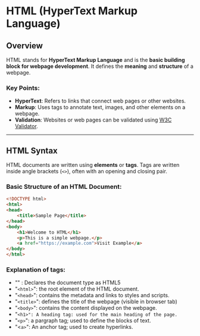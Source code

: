 # HTML (HyperText Markup Language)

## Overview

HTML stands for **HyperText Markup Language** and is the **basic building block for webpage development**. It defines the **meaning** and **structure** of a webpage.

### Key Points:

- **HyperText**: Refers to links that connect web pages or other websites.
- **Markup**: Uses tags to annotate text, images, and other elements on a webpage.
- **Validation**: Websites or web pages can be validated using [W3C Validator](https://validator.w3.org/).

---

## HTML Syntax

HTML documents are written using **elements** or **tags**. Tags are written inside angle brackets (`<>`), often with an opening and closing pair.

### Basic Structure of an HTML Document:

```html
<!DOCTYPE html>
<html>
<head>
    <title>Sample Page</title>
</head>
<body>
    <h1>Welcome to HTML</h1>
    <p>This is a simple webpage.</p>
    <a href="https://example.com">Visit Example</a>
</body>
</html>
```

### Explanation of tags:

* "<!Doctype html>" :  Declares the document type as HTML5
* "`<html>`": the root element of the HTML document.
* "`<head>`": contains the metadata and links to styles and scripts.
* "`<title>`": defines the title of the webpage (visible in browser tab)
* "`<body>`": contains the content displayed on the webpage.
* "`<h1>": A heading tag: used for the main heading of the page.`
* "`<p>`": a pargraph tag; used to define the blocks of text.
* "<`a>`": An anchor tag; used to create hyperlinks.

